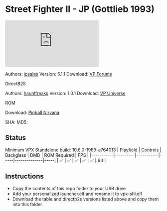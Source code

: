 # Street Fighter II - JP (Gottlieb 1993)

![Table Preview](https://www.vpforums.org/index.php?s=0da6a8a9567fe76d71e48a15ce6e354a&app=downloads&module=display&section=screenshot&record=112187&id=12561&full=1)

Authors: [jpsalas](https://www.vpforums.org/index.php?s=0da6a8a9567fe76d71e48a15ce6e354a&showuser=277)
Version: 5.1.1
Download: [VP Forums](https://www.vpforums.org/index.php?app=downloads&showfile=12561)

DirectB2S

Authors: [hauntfreaks](https://vpuniverse.com/profile/5216-hauntfreaks/)
Version: 1.0.1
Download: [VP Universe](https://vpuniverse.com/files/file/12548-street-fighter-ii-gottlieb-1993-b2s-with-full-dmd/)

ROM

Download: [Pinball Nirvana](https://pinballnirvana.com/forums/resources/sfight2.2281/)

SHA: 
MD5: 

## Status 

Minimum VPX Standalone build: 10.8.0-1989-a764013
| Playfield | Controls | Backglass | DMD | ROM Required | FPS | 
|-----------|----------|-----------|-----|--------------|-----|
| :white_check_mark: | :white_check_mark: | :white_check_mark: | :white_check_mark: | :white_check_mark: | 60 |

## Instructions

- Copy the contents of this repo folder to your USB drive
- Add your personalized launcher.elf and rename it to vpx-sfii.elf
- Download the table and directb2s versions listed above and copy them into this folder